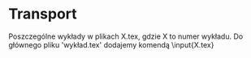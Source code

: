 # Transport
Poszczególne wykłady w plikach X.tex, gdzie X to numer wykładu.
Do głównego pliku 'wykład.tex' dodajemy komendą \input{X.tex}
